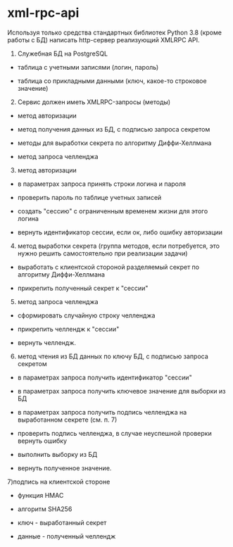 # xml-rpc-api
Используя только средства стандартных библиотек Python 3.8 (кроме работы с БД) написать http-сервер реализующий XMLRPC API.

1) Служебная БД на PostgreSQL

- таблица с учетными записями (логин, пароль)

- таблица со прикладными данными (ключ, какое-то строковое значение)

2) Сервис должен иметь XMLRPC-запросы (методы)

- метод авторизации

- метод получения данных из БД, с подписью запроса секретом

- методы для выработки секрета по алгоритму Диффи-Хеллмана

- метод запроса челленджа

3) метод авторизации

- в параметрах запроса принять строки логина и пароля

- проверить пароль по таблице учетных записей

- создать "сессию" с ограниченным временем жизни для этого логина

- вернуть идентификатор сессии, если ок, либо ошибку авторизации

4) метод выработки секрета (группа методов, если потребуется, это нужно решить самостоятельно при реализации задачи)

- выработать с клиентской стороной разделяемый секрет по алгоритму Диффи-Хеллмана

- прикрепить полученный секрет к "сессии"

5) метод запроса челленджа

- сформировать случайную строку челленджа

- прикрепить челлендж к "сессии"

- вернуть челлендж.

6) метод чтения из БД данных по ключу БД, с подписью запроса секретом

- в параметрах запроса получить идентификатор "сессии"

- в параметрах запроса получить ключевое значение для выборки из БД

- в параметрах запроса получить подпись челленджа на выработанном секрете (см. п. 7)

- проверить подпись челленджа, в случае неуспешной проверки вернуть ошибку

- выполнить выборку из БД

- вернуть полученное значение.

7)подпись на клиентской стороне

- функция HMAC

- алгоритм SHA256

- ключ - выработанный секрет

- данные - полученный челлендж